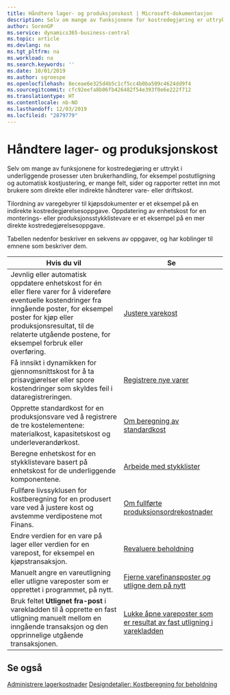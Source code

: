 ```yaml
---
title: Håndtere lager- og produksjonskost | Microsoft-dokumentasjon
description: Selv om mange av funksjonene for kostredegjøring er uttrykt i underliggende prosesser uten brukerhandling, for eksempel postutligning og automatisk kostjustering, er mange felt, sider og rapporter rettet inn mot brukere som direkte eller indirekte håndterer vare- eller driftskost.
author: SorenGP
ms.service: dynamics365-business-central
ms.topic: article
ms.devlang: na
ms.tgt_pltfrm: na
ms.workload: na
ms.search.keywords: ''
ms.date: 10/01/2019
ms.author: sgroespe
ms.openlocfilehash: 8eceae6e325d4b5c1cf5cc4b0ba509c4624dd9f4
ms.sourcegitcommit: cfc92eefa8b06fb426482f54e393f0e6e222f712
ms.translationtype: HT
ms.contentlocale: nb-NO
ms.lasthandoff: 12/03/2019
ms.locfileid: "2879779"
---
```

# <a name="handling-inventory-and-manufacturing-costs"></a>Håndtere lager- og produksjonskost
Selv om mange av funksjonene for kostredegjøring er uttrykt i underliggende prosesser uten brukerhandling, for eksempel postutligning og automatisk kostjustering, er mange felt, sider og rapporter rettet inn mot brukere som direkte eller indirekte håndterer vare- eller driftskost.  

 Tilordning av varegebyrer til kjøpsdokumenter er et eksempel på en indirekte kostredegjørelsesoppgave. Oppdatering av enhetskost for en monterings- eller produksjonsstykklistevare er et eksempel på en mer direkte kostredegjørelsesoppgave.  

 Tabellen nedenfor beskriver en sekvens av oppgaver, og har koblinger til emnene som beskriver dem.   

|**Hvis du vil**|**Se**|  
|------------|-------------|  
|Jevnlig eller automatisk oppdatere enhetskost for én eller flere varer for å videreføre eventuelle kostendringer fra inngående poster, for eksempel poster for kjøp eller produksjonsresultat, til de relaterte utgående postene, for eksempel forbruk eller overføring.|[Justere varekost](inventory-how-adjust-item-costs.md)|  
|Få innsikt i dynamikken for gjennomsnittskost for å ta prisavgjørelser eller spore kostendringer som skyldes feil i dataregistreringen.|[Registrere nye varer](inventory-how-register-new-items.md)|  
|Opprette standardkost for en produksjonsvare ved å registrere de tre kostelementene: materialkost, kapasitetskost og underleverandørkost.|[Om beregning av standardkost](finance-about-calculating-standard-cost.md)|  
|Beregne enhetskost for en stykklistevare basert på enhetskost for de underliggende komponentene.|[Arbeide med stykklister](inventory-how-work-BOMs.md)|  
|Fullføre livssyklusen for kostberegning for en produsert vare ved å justere kost og avstemme verdipostene mot Finans.|[Om fullførte produksjonsordrekostnader](finance-about-finished-production-order-costs.md)|  
|Endre verdien for en vare på lager eller verdien for en varepost, for eksempel en kjøpstransaksjon.|[Revaluere beholdning](inventory-how-revalue-inventory.md)|
|Manuelt angre en vareutligning eller utligne vareposter som er opprettet i programmet, på nytt.|[Fjerne varefinansposter og utligne dem på nytt](finance-how-to-remove-and-reapply-item-entries.md)|  
|Bruk feltet **Utlignet fra-post** i varekladden til å opprette en fast utligning manuelt mellom en inngående transaksjon og den opprinnelige utgående transaksjonen.|[Lukke åpne vareposter som er resultat av fast utligning i varekladden](finance-how-to-close-open-item-ledger-entries-resulting-from-fixed-application-in-the-item-journal.md)|  

## <a name="see-also"></a>Se også  
[Administrere lagerkostnader](finance-manage-inventory-costs.md)
[Designdetaljer: Kostberegning for beholdning](design-details-inventory-costing.md)
